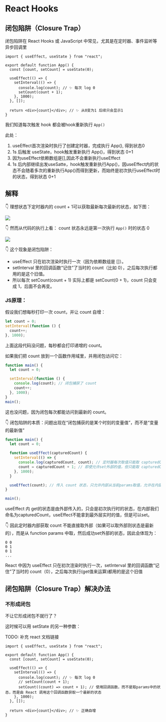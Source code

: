 # React Hooks

## 闭包陷阱（Closure Trap）

闭包陷阱在 React Hooks 或 JavaScript 中常见，尤其是在定时器、事件监听等异步回调里

```tsx
import { useEffect, useState } from "react";

export default function App() {
  const [count, setCount] = useState(0);

  useEffect(() => {
    setInterval(() => {
      console.log(count); // ✨ 每次 log 0
      setCount(count + 1);
    }, 1000);
  }, []);

  return <div>{count}</div>; // ✨ 从0变为1 后续只会显示1
}
```

我们知道每次触发 hook 都会被hook重新执行 `App()`

此处：

1. useEffect首次渲染时执行了创建定时器，完成执行 App(), 得到状态0
2. 1s 后触发 useState，hook触发重新执行 App()，得到状态 0+1
3. 因为useEffect依赖数组是[],因此不会重新执行useEffect
4. 1s 后内部继续出发useSatte，hook触发重新执行App()，因useEffect内的状态不会随着多次的重新执行App()而得到更新，而始终是初次执行useEffect时的状态，得到状态 0+1

## 解释

👇 理想状态下定时器内的 count + 1可以获取最新每次最新的状态，如下图：

![](https://kingan-md-img.oss-cn-guangzhou.aliyuncs.com/blog/20250701192034207.png?x-oss-process=image/format,webp/resize,w_640)

👇 然而从代码的执行上看： count 状态永远是第一次执行 `App()` 时的状态 0

![](https://kingan-md-img.oss-cn-guangzhou.aliyuncs.com/blog/20250701192132108.png?x-oss-process=image/format,webp/resize,w_640)

👇 这个现象是闭包陷阱：

- useEffect 只在初次渲染时执行一次（因为依赖数组是 []）。
- setInterval 里的回调函数“记住”了当时的 count（比如 0），之后每次执行都用的是这个旧值。
- 所以每次 setCount(count + 1) 实际上都是 setCount(0 + 1)，count 只会变成 1，后面不会再变。

### JS原理：

假设我们想每秒打印一次 count，并让 count 自增：

```js
let count = 0;
setInterval(function () {
  count++;
}, 1000);
```

上面这段代码没问题，每秒都会打印递增的 count。

如果我们把 count 放到一个函数作用域里，并用闭包访问它：

```js
function main() {
  let count = 0;

  setInterval(function () {
    console.log(count); // 闭包捕获了 count
    count++;
  }, 1000);
}
main();
```

这也没问题，因为闭包每次都能访问到最新的 count。

👇 闭包陷阱的本质：问题出现在“闭包捕获的是某个时刻的变量值”，而不是“变量的最新值”

```js
function main() {
  let count = 0;

  function useEffect(capturedCount) {
    setInterval(() => {
      console.log(capturedCount, count); // 定时器每次取值只能取 capturedCount 0
      count = capturedCount + 1; // 即使允许set外部的值，但只能取 capturedCount 来计算
    }, 1000);
  }

  useEffect(count); // 传入 count 状态，只允许内部从当前params取值，允许在内部set外部的值，但是不会拿到外部最新的值，只能拿到这个params的状态
}

main();
```

useEffect 内 get的状态是由外部传入的，只会是初次执行时的状态，在内部我们命名为capturedCount，useEffect不能拿到最外层实时的值，但是可以set。

👇 因此定时器内部获取 count 不能直接取外部（如果可以取外部则状态是最新的），而是从 function params 中取，然后成功set外部的状态，因此会体现为：

```
0 0
0 1
0 1
...
```

React 中因为 useEffect 只在初次渲染时执行一次，setInterval 里的回调函数“记住”了当时的 count（0），之后每次执行(get值来运算)都用的是这个旧值

## 闭包陷阱（Closure Trap）解决办法

### 不形成闭包

不让它形成闭包不就行了？

这时候可以用 setState 的另一种参数：

TODO: 补充 react 文档链接

```tsx
import { useEffect, useState } from "react";

export default function App() {
  const [count, setCount] = useState(0);

  useEffect(() => {
    setInterval(() => {
      console.log(count); // ✨ 每次 log 0
      // setCount(count + 1);
      setCount((count) => count + 1); // 使用回调函数，而不是取params中的状态，而是由 React 调用这个回调函数获取一个最新的状态
    }, 1000);
  }, []);

  return <div>{count}</div>; // ✨ 正确自增
}
```
